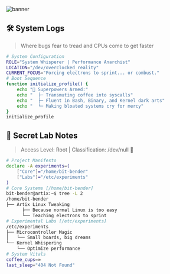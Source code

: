 
![banner](https://github.com/elyziumayo/elyziumayo/blob/7eaa1a6bf28cbc769362b72e665f9d6871f392c7/Assets/stay.png)

## 🛠️ System Logs
> Where bugs fear to tread and CPUs come to get faster 
```bash
# System Configuration
ROLE="System Whisperer | Performance Anarchist"
LOCATION="/dev/overclocked_reality"
CURRENT_FOCUS="Forcing electrons to sprint... or combust."
# Boot Sequence
function initialize_profile() {
    echo "🔧 Superpowers Armed:"
    echo "  ├─ Transmuting coffee into syscalls"
    echo "  ├─ Fluent in Bash, Binary, and Kernel dark arts"
    echo "  └─ Making bloated systems cry for mercy"
}
initialize_profile
```

## 🔐 Secret Lab Notes
> Access Level: Root | Classification: /dev/null 🤫

```bash
# Project Manifesto
declare -A experiments=(
    ["Core"]="/home/bit-bender"
    ["Labs"]="/etc/experiments"
)
# Core Systems [/home/bit-bender]
bit-bender@artix:~$ tree -L 2
/home/bit-bender
├── Artix Linux Tweaking
      ├── Because normal Linux is too easy  
      └── Teaching electrons to sprint
# Experimental Labs [/etc/experiments]
/etc/experiments
├── Microcontroller Magic
│   └── Small boards, big dreams
└── Kernel Whispering
    └── Optimize performance
# System Vitals
coffee_cups=∞
last_sleep="404 Not Found"
```
